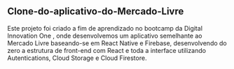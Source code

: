## Clone-do-aplicativo-do-Mercado-Livre

Este projeto foi criado a fim de aprendizado no bootcamp da Digital Innovation One , onde desenvolvemos um aplicativo semelhante ao Mercado Livre baseando-se em React Native e Firebase, desenvolvendo do zero a estrutura de front-end com React e toda a interface utilizando Autentications, Cloud Storage e Cloud Firestore. 



